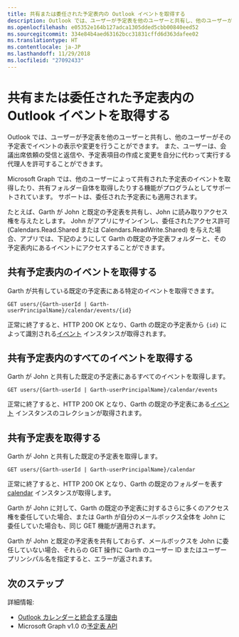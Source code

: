 ```yaml
---
title: 共有または委任された予定表内の Outlook イベントを取得する
description: Outlook では、ユーザーが予定表を他のユーザーと共有し、他のユーザーがその予定表でイベントの表示や変更を行うことができます。 また、ユーザーは、会議出席依頼の受信と返信や、予定表項目の作成と変更を自分に代わって実行する代理人を許可することができます。
ms.openlocfilehash: e05352e164b127adca1305dded5cbb00840eed52
ms.sourcegitcommit: 334e84b4aed63162bcc31831cffd6d363dafee02
ms.translationtype: HT
ms.contentlocale: ja-JP
ms.lasthandoff: 11/29/2018
ms.locfileid: "27092433"
---
```

# <a name="get-outlook-events-in-a-shared-or-delegated-calendar"></a>共有または委任された予定表内の Outlook イベントを取得する

Outlook では、ユーザーが予定表を他のユーザーと共有し、他のユーザーがその予定表でイベントの表示や変更を行うことができます。 また、ユーザーは、会議出席依頼の受信と返信や、予定表項目の作成と変更を自分に代わって実行する代理人を許可することができます。

Microsoft Graph では、他のユーザーによって共有された予定表のイベントを取得したり、共有フォルダー自体を取得したりする機能がプログラムとしてサポートされています。 サポートは、委任された予定表にも適用されます。

たとえば、Garth が John と既定の予定表を共有し、John に読み取りアクセス権を与えたとします。 John がアプリにサインインし、委任されたアクセス許可 (Calendars.Read.Shared または Calendars.ReadWrite.Shared) を与えた場合、アプリでは、下記のようにして Garth の既定の予定表フォルダーと、その予定表内にあるイベントにアクセスすることができます。

## <a name="get-an-event-in-the-shared-calendar"></a>共有予定表内のイベントを取得する

Garth が共有している既定の予定表にある特定のイベントを取得できます。

<!-- { "blockType": "ignored" } -->
```http
GET users/{Garth-userId | Garth-userPrincipalName}/calendar/events/{id}
```

正常に終了すると、HTTP 200 OK となり、Garth の既定の予定表から `{id}` によって識別される[イベント](/graph/api/resources/event?view=graph-rest-1.0) インスタンスが取得されます。

## <a name="get-all-the-events-in-the-shared-calendar"></a>共有予定表内のすべてのイベントを取得する

Garth が John と共有した既定の予定表にあるすべてのイベントを取得します。

<!-- { "blockType": "ignored" } -->
```http
GET users/{Garth-userId | Garth-userPrincipalName}/calendar/events
```

正常に終了すると、HTTP 200 OK となり、Garth の既定の予定表にある[イベント](/graph/api/resources/event?view=graph-rest-1.0) インスタンスのコレクションが取得されます。

## <a name="get-the-shared-calendar"></a>共有予定表を取得する

Garth が John と共有した既定の予定表を取得します。

<!-- { "blockType": "ignored" } -->
```http
GET users/{Garth-userId | Garth-userPrincipalName}/calendar
```

正常に終了すると、HTTP 200 OK となり、Garth の既定のフォルダーを表す [calendar](/graph/api/resources/calendar?view=graph-rest-1.0) インスタンスが取得します。

Garth が John に対して、Garth の既定の予定表に対するさらに多くのアクセス権を委任していた場合、または Garth が自分のメールボックス全体を John に委任していた場合も、同じ GET 機能が適用されます。

Garth が John と既定の予定表を共有しておらず、メールボックスを John に委任していない場合、それらの GET 操作に Garth のユーザー ID またはユーザー プリンシパル名を指定すると、エラーが返されます。 


## <a name="next-steps"></a>次のステップ

詳細情報:

- [Outlook カレンダーと統合する理由](outlook-calendar-concept-overview.md)
- Microsoft Graph v1.0 の[予定表 API](/graph/api/resources/calendar?view=graph-rest-1.0)